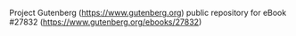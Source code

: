 Project Gutenberg (https://www.gutenberg.org) public repository for eBook #27832 (https://www.gutenberg.org/ebooks/27832)
